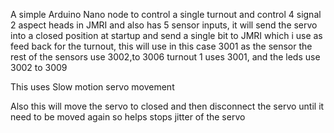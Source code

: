 A simple Arduino Nano node to control a single turnout and control 4 signal 2 aspect heads in JMRI and also has 5 sensor inputs, it will send the servo into a closed position at startup and send a single bit to JMRI which i use as feed back for the turnout, this will use in this case 3001 as the sensor the rest of the sensors use 3002,to 3006 turnout 1 uses 3001, and the leds  use 3002 to 3009

This uses Slow motion servo movement 

Also this will move the servo to closed and then disconnect the servo until it need to be moved again so helps stops jitter of the servo
